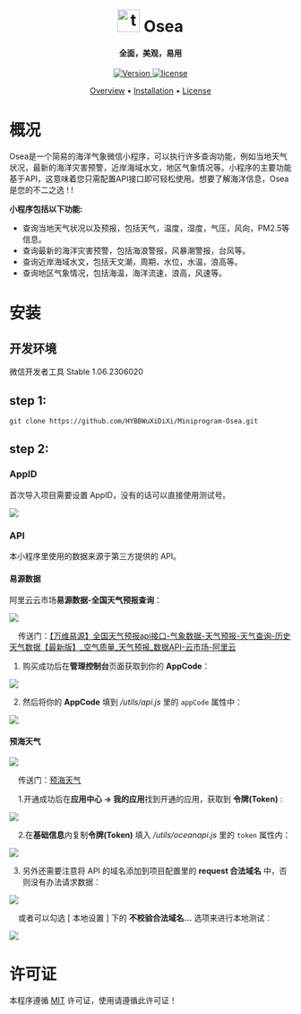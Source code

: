 <h1 align="center">  
<img width="40" height="40" src="https://img.icons8.com/stickers/100/telescope.png" alt="telescope"/>
  Osea
</h1>

<h4 align="center">全面，美观，易用</h4>

<p align="center">  
  <a href="https://github.com/HYBBWuXiDiXi/Miniprogram-Osea">  
    <img alt="Version" src="https://img.shields.io/badge/version-1.0.0-green">  
  </a>  
  <a href="https://github.com/HYBBWuXiDiXi/Miniprogram-Osea/blob/master/LICENSE">  
     <img src="https://img.shields.io/badge/license-MIT-green" alt="license">  
  </a>  
</p>

<p align="center">  
  <a href="#概况">Overview</a>  
  •  
  <a href="#安装">Installation</a>  
  •  
  <a href="#许可证">License</a>  
</p>

# 概况

Osea是一个简易的海洋气象微信小程序，可以执行许多查询功能，例如当地天气状况，最新的海洋灾害预警，近岸海域水文，地区气象情况等。小程序的主要功能基于API，这意味着您只需配置API接口即可轻松使用。想要了解海洋信息，Osea是您的不二之选 !  !

**小程序包括以下功能:**

- 查询当地天气状况以及预报，包括天气，温度，湿度，气压，风向，PM2.5等信息。
- 查询最新的海洋灾害预警，包括海浪警报，风暴潮警报，台风等。
- 查询近岸海域水文，包括天文潮，周期，水位，水温，浪高等。
- 查询地区气象情况，包括海温，海洋流速，浪高，风速等。

# 安装

## 开发环境

微信开发者工具 Stable 1.06.2306020

## step 1:

```
git clone https://github.com/HYBBWuXiDiXi/Miniprogram-Osea.git  
```

## step 2:

### AppID

首次导入项目需要设置 AppID，没有的话可以直接使用测试号。

![](https://gitee.com/ifaswind/image-storage/raw/master/repositories/miniprogram-easyweather/guide-import.png)

### API

本小程序里使用的数据来源于第三方提供的 API。

#### 易源数据

阿里云云市场**易源数据-全国天气预报查询**：

![](https://gitee.com/ifaswind/image-storage/raw/master/repositories/miniprogram-easyweather/guide-market.png)

    传送门：[【万维易源】全国天气预报api接口-气象数据-天气预报-天气查询-历史天气数据【最新版】_空气质量_天气预报_数据API-云市场-阿里云](https://market.aliyun.com/products/57096001/cmapi010812.html)

1. 购买成功后在**管理控制台**页面获取到你的 **AppCode**：

![](https://gitee.com/ifaswind/image-storage/raw/master/repositories/miniprogram-easyweather/guide-get-app-code.png)

2. 然后将你的 **AppCode** 填到 */utils/api.js* 里的 `appCode` 属性中：

![](https://gitee.com/ifaswind/image-storage/raw/master/repositories/miniprogram-easyweather/guide-fill-app-code.png)

#### 预海天气

![](https://cdn.jsdelivr.net/gh/HYBBWuXiDiXi/Blog_Images@main/pic/202306161331230.png)

    传送门：[预海天气]([https://www.foreocean.com/](https://www.foreocean.com/))

    1.开通成功后在**应用中心 -> 我的应用**找到开通的应用，获取到 **令牌(Token)** :

![](https://cdn.jsdelivr.net/gh/HYBBWuXiDiXi/Blog_Images@main/pic/202306161334989.png)

    2.在**基础信息**内复制**令牌(Token)** 填入 */utils/oceanapi.js* 里的 `token` 属性内：

![](https://cdn.jsdelivr.net/gh/HYBBWuXiDiXi/Blog_Images@main/pic/202306161338792.png)

3. 另外还需要注意将 API 的域名添加到项目配置里的 **request 合法域名** 中，否则没有办法请求数据：

![](https://gitee.com/ifaswind/image-storage/raw/master/repositories/miniprogram-easyweather/guide-domain.png)

    或者可以勾选 [ 本地设置 ] 下的 **不校验合法域名...** 选项来进行本地测试：

![](https://gitee.com/ifaswind/image-storage/raw/master/repositories/miniprogram-easyweather/guide-domain-2.png)

# 许可证

本程序遵循 [MIT](https://mit-license.org/) 许可证，使用请遵循此许可证！
